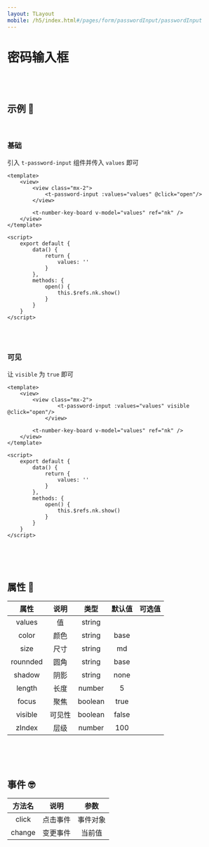 ```yaml
---
layout: TLayout
mobile: /h5/index.html#/pages/form/passwordInput/passwordInput
---
```


# 密码输入框



<br />
<br />

## 示例 :thinking:

<br />

### 基础

引入 `t-password-input` 组件并传入 `values` 即可

```vue
<template>
	<view>
		<view class="mx-2">
            <t-password-input :values="values" @click="open"/>
        </view>

        <t-number-key-board v-model="values" ref="nk" />
	</view>
</template>

<script>
    export default {
        data() {
            return {
                values: ''
            }
        },
        methods: {
            open() {
                this.$refs.nk.show()
            }
        }
    }
</script>
```

<br />
<br />

### 可见

让 `visible` 为 `true` 即可

```vue
<template>
	<view>
		<view class="mx-2">
				<t-password-input :values="values" visible @click="open"/>
			</view>

        <t-number-key-board v-model="values" ref="nk" />
	</view>
</template>

<script>
    export default {
        data() {
            return {
                values: ''
            }
        },
        methods: {
            open() {
                this.$refs.nk.show()
            }
        }
    }
</script>
```

<br />
<br />
<br />

## 属性 :monocle_face:

|   属性   |  说明  |  类型   | 默认值 |      可选值       |
| :------: | :----: | :-----: | :----: | :---------------: |
|  values  |   值   | string  |        |                   |
|  color   |  颜色  | string  |  base  |  <t-doc-color />  |
|   size   |  尺寸  | string  |   md   |  <t-doc-size />   |
| rounnded |  圆角  | string  |  base  | <t-doc-rounded /> |
|  shadow  |  阴影  | string  |  none  | <t-doc-shadow />  |
|  length  |  长度  | number  |   5    |                   |
|  focus   |  聚焦  | boolean |  true  |   <t-doc-boo />   |
| visible  | 可见性 | boolean | false  |   <t-doc-boo />   |
|  zIndex  |  层级  | number  |  100   |                   |

<br />
<br />
<br />

## 事件 :nerd_face:

| 方法名 |   说明   |   参数   |
| :----: | :------: | :------: |
| click  | 点击事件 | 事件对象 |
| change | 变更事件 |  当前值  |

<br />
<br />
<br />
